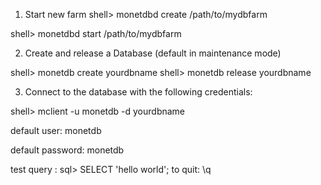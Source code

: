 1. Start new farm
shell> monetdbd create /path/to/mydbfarm

shell> monetdbd start /path/to/mydbfarm

2. Create and release a Database (default in maintenance mode)

 shell> monetdb create yourdbname
shell> monetdb release yourdbname

3. Connect to the database with the following credentials:

shell> mclient -u monetdb -d yourdbname


default user: monetdb

default password: monetdb



test query : sql> SELECT 'hello world'; 
to quit: \q